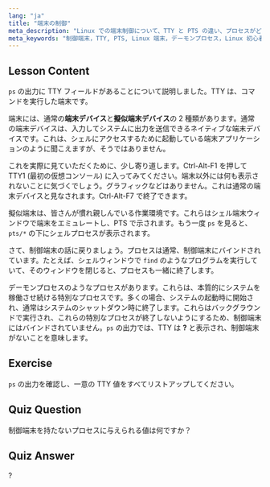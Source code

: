 ```yaml
---
lang: "ja"
title: "端末の制御"
meta_description: "Linux での端末制御について、TTY と PTS の違い、プロセスがどのようにそれらにバインドされるかを含めて学びます。デーモンプロセスを理解します。Linux の旅を始めましょう！"
meta_keywords: "制御端末，TTY, PTS, Linux 端末，デーモンプロセス，Linux 初心者，Linux チュートリアル，Linux ガイド"
---
```


## Lesson Content

`ps` の出力に TTY フィールドがあることについて説明しました。TTY は、コマンドを実行した端末です。

端末には、通常の**端末デバイス**と**擬似端末デバイス**の 2 種類があります。通常の端末デバイスは、入力してシステムに出力を送信できるネイティブな端末デバイスです。これは、シェルにアクセスするために起動している端末アプリケーションのように聞こえますが、そうではありません。

これを実際に見ていただくために、少し寄り道します。Ctrl-Alt-F1 を押して TTY1 (最初の仮想コンソール) に入ってみてください。端末以外には何も表示されないことに気づくでしょう。グラフィックなどはありません。これは通常の端末デバイスと見なされます。Ctrl-Alt-F7 で終了できます。

擬似端末は、皆さんが慣れ親しんでいる作業環境です。これらはシェル端末ウィンドウで端末をエミュレートし、PTS で示されます。もう一度 `ps` を見ると、`pts/*` の下にシェルプロセスが表示されます。

さて、制御端末の話に戻りましょう。プロセスは通常、制御端末にバインドされています。たとえば、シェルウィンドウで `find` のようなプログラムを実行していて、そのウィンドウを閉じると、プロセスも一緒に終了します。

デーモンプロセスのようなプロセスがあります。これらは、本質的にシステムを稼働させ続ける特別なプロセスです。多くの場合、システムの起動時に開始され、通常はシステムのシャットダウン時に終了します。これらはバックグラウンドで実行され、これらの特別なプロセスが終了しないようにするため、制御端末にはバインドされていません。`ps` の出力では、TTY は **?** と表示され、制御端末がないことを意味します。

## Exercise

`ps` の出力を確認し、一意の TTY 値をすべてリストアップしてください。

## Quiz Question

制御端末を持たないプロセスに与えられる値は何ですか？

## Quiz Answer

?
